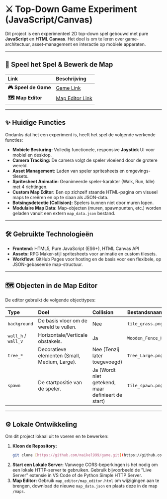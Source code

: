 # ⚔️ Top-Down Game Experiment (JavaScript/Canvas)

Dit project is een experimenteel 2D top-down spel gebouwd met pure **JavaScript** en **HTML Canvas**. Het doel is om te leren over game-architectuur, asset-management en interactie op mobiele apparaten.

---

## 🚀 Speel het Spel & Bewerk de Map

| Link | Beschrijving |
| :--- | :--- |
| **🎮 Speel de Game** | [Game Link](https://maikel999.github.io/game/) |
| **🗺️ Map Editor** | [Map Editor Link](https://maikel999.github.io/game/map_editor/map_editor.html) |

---

## ✨ Huidige Functies

Ondanks dat het een experiment is, heeft het spel de volgende werkende functies:

* **Mobiele Besturing:** Volledig functionele, responsive **Joystick** UI voor mobiel en desktop.
* **Camera Tracking:** De camera volgt de speler vloeiend door de grotere wereld.
* **Asset Management:** Laden van speler spritesheets en omgevings-tilesets.
* **Spritesheet Animatie:** Geanimeerde speler-karakter (Walk, Run, Idle) met 4 richtingen.
* **Custom Map Editor:** Een op zichzelf staande HTML-pagina om visueel maps te creëren en op te slaan als JSON-data.
* **Botsingsdetectie (Collision):** Spelers kunnen niet door muren lopen.
* **Modulaire Map Data:** Map-objecten (muren, spawnpunten, etc.) worden geladen vanuit een extern `map_data.json` bestand.

---

## 🛠️ Gebruikte Technologieën

* **Frontend:** HTML5, Pure JavaScript (ES6+), HTML Canvas API
* **Assets:** RPG Maker-stijl spritesheets voor animatie en custom tilesets.
* **Workflow:** GitHub Pages voor hosting en de basis voor een flexibele, op JSON-gebaseerde map-structuur.

---

## 🗺️ Objecten in de Map Editor

De editor gebruikt de volgende objecttypes:

| Type | Doel | Collision | Bestandsnaam (voorbeeld) |
| :--- | :--- | :--- | :--- |
| `background` | De basis vloer om de wereld te vullen. | Nee | `tile_grass.png` |
| `wall_h` / `wall_v`| Horizontale/Verticale obstakels. | Ja | `Wooden_Fence_Horizontal.png` |
| `tree_*` | Decoratieve elementen (Small, Medium, Large). | Nee (Tenzij later toegevoegd) | `Tree_Large.png` |
| `spawn` | De startpositie van de speler. | Ja (Wordt niet getekend, maar definieert de start) | `tile_spawn.png` |

---

## ⚙️ Lokale Ontwikkeling

Om dit project lokaal uit te voeren en te bewerken:

1.  **Kloon de Repository:**
    ```bash
    git clone [https://github.com/maikel999/game.git](https://github.com/maikel999/game.git)
    ```
2.  **Start een Lokale Server:** Vanwege CORS-beperkingen is het nodig om een lokale HTTP-server te gebruiken. Gebruik bijvoorbeeld de "Live Server" extensie in VS Code of de Python Simple HTTP Server.
3.  **Map Editor:** Gebruik `map_editor/map_editor.html` om wijzigingen aan te brengen, download de nieuwe `map_data.json` en plaats deze in de map `/maps`.
